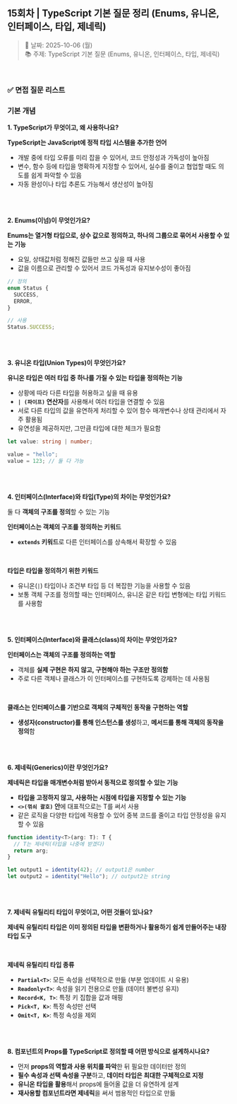 ## 15회차 | TypeScript 기본 질문 정리 (Enums, 유니온, 인터페이스, 타입, 제네릭)

> 📅 날짜: 2025-10-06 (월) <br/>
> 📚 주제: TypeScript 기본 질문 (Enums, 유니온, 인터페이스, 타입, 제네릭)

<br/>

### ✅ 면접 질문 리스트

### 기본 개념

**1. TypeScript가 무엇이고, 왜 사용하나요?**

**TypeScript는 JavaScript에 정적 타입 시스템을 추가한 언어**

- 개발 중에 타입 오류를 미리 잡을 수 있어서, 코드 안정성과 가독성이 높아짐
- 변수, 함수 등에 타입을 명확하게 지정할 수 있어서, 실수를 줄이고 협업할 때도 의도를 쉽게 파악할 수 있음
- 자동 완성이나 타입 추론도 가능해서 생산성이 높아짐

<br/><br/>

**2. Enums(이넘)이 무엇인가요?**

**Enums는 열거형 타입으로, 상수 값으로 정의하고, 하나의 그룹으로 묶어서 사용할 수 있는 기능**

- 요일, 상태값처럼 정해진 값들만 쓰고 싶을 때 사용
- 값을 이름으로 관리할 수 있어서 코드 가독성과 유지보수성이 좋아짐

```typescript
// 정의
enum Status {
  SUCCESS,
  ERROR,
}

// 사용
Status.SUCCESS;
```

<br/><br/>

**3. 유니온 타입(Union Types)이 무엇인가요?**

**유니온 타입은 여러 타입 중 하나를 가질 수 있는 타입을 정의하는 기능**

- 상황에 따라 다른 타입을 허용하고 싶을 때 유용
- **`| (파이프)` 연산자**를 사용해서 여러 타입을 연결할 수 있음
- 서로 다른 타입의 값을 유연하게 처리할 수 있어 함수 매개변수나 상태 관리에서 자주 활용됨
- 유연성을 제공하지만, 그만큼 타입에 대한 체크가 필요함

```typescript
let value: string | number;

value = "hello";
value = 123; // 둘 다 가능
```

<br/><br/>

**4. 인터페이스(Interface)와 타입(Type)의 차이는 무엇인가요?**

둘 다 **객체의 구조를 정의**할 수 있는 기능

**인터페이스는 객체의 구조를 정의하는 키워드**

- **`extends` 키워드**로 다른 인터페이스를 상속해서 확장할 수 있음

<br/>

**타입은 타입을 정의하기 위한 키워드**

- 유니온(`|`) 타입이나 조건부 타입 등 더 복잡한 기능을 사용할 수 있음
- 보통 객체 구조를 정의할 때는 인터페이스, 유니온 같은 타입 변형에는 타입 키워드를 사용함

<br/><br/>

**5. 인터페이스(Interface)와 클래스(class)의 차이는 무엇인가요?**

**인터페이스는 객체의 구조를 정의하는 역할**

- 객체를 **실제 구현은 하지 않고, 구현해야 하는 구조만 정의함**
- 주로 다른 객체나 클래스가 이 인터페이스를 구현하도록 강제하는 데 사용됨

<br/>

**클래스는 인터페이스를 기반으로 객체의 구체적인 동작을 구현하는 역할**

- **생성자(constructor)를 통해 인스턴스를 생성**하고, **메서드를 통해 객체의 동작을 정의**함

<br/><br/>

**6. 제네릭(Generics)이란 무엇인가요?**

**제네릭은 타입을 매개변수처럼 받아서 동적으로 정의할 수 있는 기능**

- **타입을 고정하지 않고, 사용하는 시점에 타입을 지정할 수 있는 기능**
- **`<>(꺾쇠 괄호)` 안**에 대표적으로는 T를 써서 사용
- 같은 로직을 다양한 타입에 적용할 수 있어 중복 코드를 줄이고 타입 안정성을 유지할 수 있음

```typescript
function identity<T>(arg: T): T {
  // T는 제네릭(타입을 나중에 받겠다)
  return arg;
}

let output1 = identity(42); // output1은 number
let output2 = identity("Hello"); // output2는 string
```

<br/><br/>

**7. 제네릭 유틸리티 타입이 무엇이고, 어떤 것들이 있나요?**

**제네릭 유틸리티 타입은 이미 정의된 타입을 변환하거나 활용하기 쉽게 만들어주는 내장 타입 도구**

<br/>

**제네릭 유틸리티 타입 종류**

- **`Partial<T>`**: 모든 속성을 선택적으로 만듦 (부분 업데이트 시 유용)
- **`Readonly<T>`**: 속성을 읽기 전용으로 만듦 (데이터 불변성 유지)
- **`Record<K, T>`**: 특정 키 집합을 값과 매핑
- **`Pick<T, K>`**: 특정 속성만 선택
- **`Omit<T, K>`**: 특정 속성을 제외

<br/><br/>

**8. 컴포넌트의 Props를 TypeScript로 정의할 때 어떤 방식으로 설계하시나요?**

- 먼저 **props의 역할과 사용 위치를 파악**한 뒤 필요한 데이터만 정의
- **필수 속성과 선택 속성을 구분**하고, **데이터 타입은 최대한 구체적으로 지정**
- **유니온 타입을 활용**해서 props에 들어올 값을 더 유연하게 설계
- **재사용할 컴포넌트라면 제네릭**을 써서 범용적인 타입으로 만듦

<br/>
